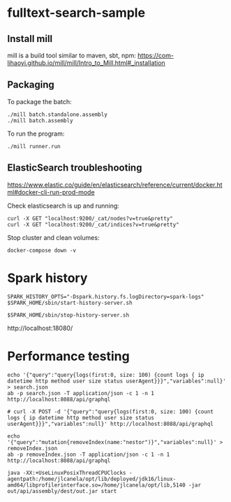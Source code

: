 # fulltext-search-sample

## Install mill

mill is a build tool similar to maven, sbt, npm:
https://com-lihaoyi.github.io/mill/mill/Intro_to_Mill.html#_installation

## Packaging

To package the batch:
```
./mill batch.standalone.assembly
./mill batch.assembly
```

To run the program:
```
./mill runner.run
```


## ElasticSearch troubleshooting

https://www.elastic.co/guide/en/elasticsearch/reference/current/docker.html#docker-cli-run-prod-mode

Check elasticsearch is up and running:
```
curl -X GET "localhost:9200/_cat/nodes?v=true&pretty"
curl -X GET "localhost:9200/_cat/indices?v=true&pretty"
```
 
Stop cluster and clean volumes:
```
docker-compose down -v
```

# Spark history

```
SPARK_HISTORY_OPTS="-Dspark.history.fs.logDirectory=spark-logs" $SPARK_HOME/sbin/start-history-server.sh
```

```
$SPARK_HOME/sbin/stop-history-server.sh
```

http://localhost:18080/

# Performance testing

```
echo '{"query":"query{logs(first:0, size: 100) {count logs { ip datetime http method user size status userAgent}}}","variables":null}' > search.json
ab -p search.json -T application/json -c 1 -n 1 http://localhost:8088/api/graphql

# curl -X POST -d '{"query":"query{logs(first:0, size: 100) {count logs { ip datetime http method user size status userAgent}}}","variables":null}' http://localhost:8088/api/graphql

echo '{"query":"mutation{removeIndex(name:"nestor")}","variables":null}' > removeIndex.json
ab -p removeIndex.json -T application/json -c 1 -n 1 http://localhost:8088/api/graphql

java -XX:+UseLinuxPosixThreadCPUClocks -agentpath:/home/jlcanela/opt/lib/deployed/jdk16/linux-amd64/libprofilerinterface.so=/home/jlcanela/opt/lib,5140 -jar out/api/assembly/dest/out.jar start
